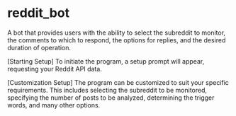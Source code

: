 # reddit_bot
A bot that provides users with the ability to select the subreddit to monitor, the comments to which to respond,
the options for replies, and the desired duration of operation.

[Starting Setup]
To initiate the program, a setup prompt will appear, requesting your Reddit API data. 

[Customization Setup]
The program can be customized to suit your specific requirements. This includes selecting the subreddit to be monitored, 
specifying the number of posts to be analyzed, determining the trigger words, and many other options.
